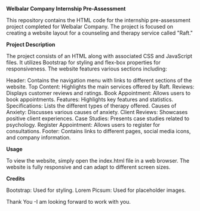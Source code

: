 **Welbalar Company Internship Pre-Assessment**

This repository contains the HTML code for the internship pre-assessment project completed for Welbalar Company. The project is focused on creating a website layout for a counseling and therapy service called "Raft."


**Project Description**

The project consists of an HTML along with associated CSS and JavaScript files. It utilizes Bootstrap for styling and flex-box properties for responsiveness. The website features various sections including:

Header: Contains the navigation menu with links to different sections of the website.
Top Content: Highlights the main services offered by Raft.
Reviews: Displays customer reviews and ratings.
Book Appointment: Allows users to book appointments.
Features: Highlights key features and statistics.
Specifications: Lists the different types of therapy offered.
Causes of Anxiety: Discusses various causes of anxiety.
Client Reviews: Showcases positive client experiences.
Case Studies: Presents case studies related to psychology.
Register Appointment: Allows users to register for consultations.
Footer: Contains links to different pages, social media icons, and company information.



**Usage**

To view the website, simply open the index.html file in a web browser. The website is fully responsive and can adapt to different screen sizes.



**Credits**

Bootstrap: Used for styling.
Lorem Picsum: Used for placeholder images.

Thank You
-I am looking forward to work with you.
